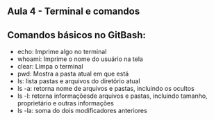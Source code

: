## Aula 4 - Terminal e comandos

## Comandos básicos no GitBash:
- echo: Imprime algo no terminal
- whoami: Imprime o nome do usuário na tela
- clear: Limpa o terminal
- pwd: Mostra a pasta atual em que está
- ls: lista pastas e arquivos do diretório atual
 - ls -a: retorna nome de arquivos e pastas, incluindo os ocultos
 - ls -l: retorna informaçõesde arquivos e pastas, incluindo tamanho, proprietário e outras informações
 - ls -la: soma do dois modificadores anteriores
